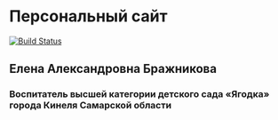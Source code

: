 # Персональный сайт

[![Build Status](https://travis-ci.org/travis-ci/travis-web.svg?branch=master)](https://travis-ci.org/travis-ci/travis-web)

## Елена Александровна Бражникова

### Воспитатель высшей категории детского сада «Ягодка»  города Кинеля Самарской области
